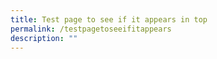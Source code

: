 ```yaml
---
title: Test page to see if it appears in top
permalink: /testpagetoseeifitappears
description: ""
---
```


